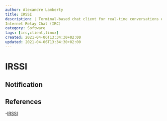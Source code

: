 ```yaml
---
author: Alexandre Lamberty
title: IRSSI 
description: | Terminal-based chat client for real-time conversations over
Internet Relay Chat (IRC)
category: Software 
tags: [irc,client,linux]
created: 2021-04-06T13:34:30+02:00
updated: 2021-04-06T13:34:30+02:00
---
```


# IRSSI

## Notification

## References

-[IRSSI](https://irssi.org/)
